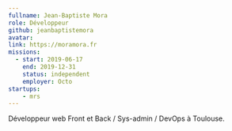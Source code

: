 ```yaml
---
fullname: Jean-Baptiste Mora
role: Développeur
github: jeanbaptistemora
avatar: 
link: https://moramora.fr
missions: 
  - start: 2019-06-17
    end: 2019-12-31
    status: independent
    employer: Octo
startups: 
    - mrs
---
```


Développeur web Front et Back / Sys-admin / DevOps à Toulouse.
